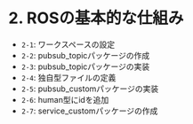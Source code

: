 # 2. ROSの基本的な仕組み

- `2-1`: ワークスペースの設定
- `2-2`: pubsub_topicパッケージの作成
- `2-3`: pubsub_topicパッケージの実装
- `2-4`: 独自型ファイルの定義
- `2-5`: pubsub_customパッケージの実装
- `2-6`: human型にidを追加
- `2-7`: service_customパッケージの作成
